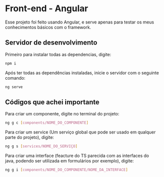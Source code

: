 # Front-end - Angular

Esse projeto foi feito usando Angular, e serve apenas para testar os meus conhecimentos básicos com o framework.

## Servidor de desenvolvimento

Primeiro para instalar todas as dependencias, digite:

```bash
npm i
```

Após ter todas as dependências instaladas, inicie o servidor com o seguinte comando:

```bash
ng serve
```


## Códigos que achei importante

Para criar um componente, digite no terminal do projeto:

```bash
ng g c [components/NOME_DO_COMPONENTE]
```

Para criar um service (Um serviço global que pode ser usado em qualquer parte do projeto), digite:

```bash
ng g s [services/NOME_DO_SERVIÇO]
```

Para criar uma interface (feacture do TS parecida com as interfaces do java, podendo ser utilizada em formulários por exemplo), digite:

```bash
ng g i [components/NOME_DO_COMPONENTE/NOME_DA_INTERFACE]
```